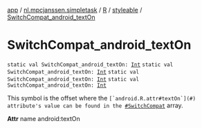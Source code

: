 [app](../../../index.md) / [nl.mpcjanssen.simpletask](../../index.md) / [R](../index.md) / [styleable](index.md) / [SwitchCompat_android_textOn](.)

# SwitchCompat_android_textOn

`static val SwitchCompat_android_textOn: `[`Int`](https://kotlinlang.org/api/latest/jvm/stdlib/kotlin/-int/index.html)
`static val SwitchCompat_android_textOn: `[`Int`](https://kotlinlang.org/api/latest/jvm/stdlib/kotlin/-int/index.html)
`static val SwitchCompat_android_textOn: `[`Int`](https://kotlinlang.org/api/latest/jvm/stdlib/kotlin/-int/index.html)
`static val SwitchCompat_android_textOn: `[`Int`](https://kotlinlang.org/api/latest/jvm/stdlib/kotlin/-int/index.html)

This symbol is the offset where the ``[`android.R.attr#textOn`](#) attribute's value can be found in the ``[`#SwitchCompat`](-switch-compat.md) array.

**Attr**
name android:textOn

